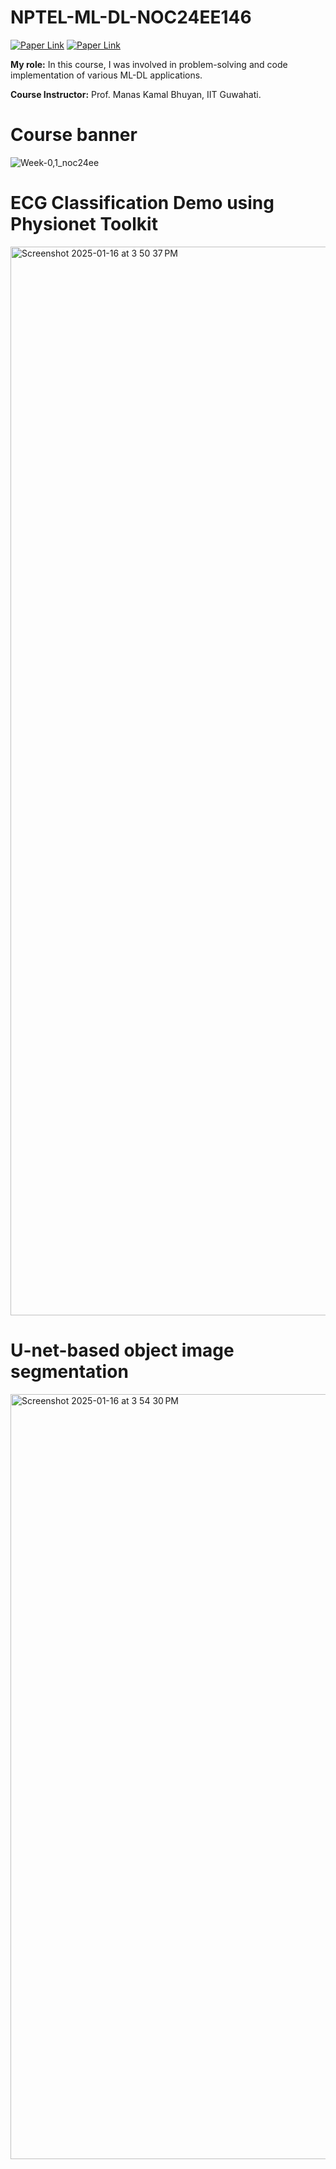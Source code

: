 # NPTEL-ML-DL-NOC24EE146

[![Paper Link](https://img.shields.io/badge/Course-website-red)](https://onlinecourses.nptel.ac.in/noc24_ee146/course)
[![Paper Link](https://img.shields.io/badge/Tutorial-sessions-blue)](https://youtube.com/playlist?list=PL59Tdt2wECDhfNt6I8VCs23dONSXiezZ6&si=tszqXudkIojisnW6)

**My role:** In this course, I was involved in problem-solving and code implementation of various ML-DL applications.

**Course Instructor:** Prof. Manas Kamal Bhuyan, IIT Guwahati.

# Course banner
![Week-0,1_noc24ee](https://github.com/user-attachments/assets/3963729e-a1c6-4c06-81a7-5e7289f378b9)

# ECG Classification Demo using Physionet Toolkit
<img width="1710" alt="Screenshot 2025-01-16 at 3 50 37 PM" src="https://github.com/user-attachments/assets/c12fad8c-d8c8-481b-ae79-bf7dbbf9fecb" />

# U-net-based object image segmentation
<img width="1224" alt="Screenshot 2025-01-16 at 3 54 30 PM" src="https://github.com/user-attachments/assets/f798e51f-8c2f-4e46-a046-31b104f0a934" />
